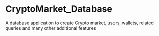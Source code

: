 # CryptoMarket_Database
A database application to create Crypto market, users, wallets, related queries and many other additional features
